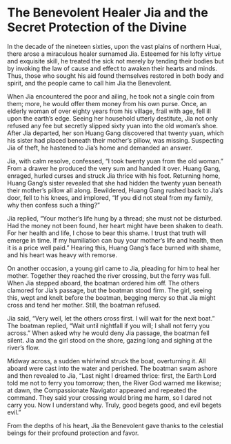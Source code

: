 # The Benevolent Healer Jia and the Secret Protection of the Divine

In the decade of the nineteen sixties, upon the vast plains of northern Huai, there arose a miraculous healer surnamed Jia. Esteemed for his lofty virtue and exquisite skill, he treated the sick not merely by tending their bodies but by invoking the law of cause and effect to awaken their hearts and minds. Thus, those who sought his aid found themselves restored in both body and spirit, and the people came to call him Jia the Benevolent.

When Jia encountered the poor and ailing, he took not a single coin from them; more, he would offer them money from his own purse. Once, an elderly woman of over eighty years from his village, frail with age, fell ill upon the earth’s edge. Seeing her household utterly destitute, Jia not only refused any fee but secretly slipped sixty yuan into the old woman’s shoe. After Jia departed, her son Huang Gang discovered that twenty yuan, which his sister had placed beneath their mother’s pillow, was missing. Suspecting Jia of theft, he hastened to Jia’s home and demanded an answer.

Jia, with calm resolve, confessed, “I took twenty yuan from the old woman.” From a drawer he produced the very sum and handed it over. Huang Gang, enraged, hurled curses and struck Jia thrice with his foot. Returning home, Huang Gang’s sister revealed that she had hidden the twenty yuan beneath their mother’s pillow all along. Bewildered, Huang Gang rushed back to Jia’s door, fell to his knees, and implored, “If you did not steal from my family, why then confess such a thing?”

Jia replied, “Your mother’s life hung by a thread; she must not be disturbed. Had the money not been found, her heart might have been shaken to death. For her health and life, I chose to bear this shame. I trust that truth will emerge in time. If my humiliation can buy your mother’s life and health, then it is a price well paid.” Hearing this, Huang Gang’s face burned with shame, and his heart was heavy with remorse.

On another occasion, a young girl came to Jia, pleading for him to heal her mother. Together they reached the river crossing, but the ferry was full. When Jia stepped aboard, the boatman ordered him off. The others clamored for Jia’s passage, but the boatman stood firm. The girl, seeing this, wept and knelt before the boatman, begging mercy so that Jia might cross and tend her mother. Still, the boatman refused.

Jia said, “Very well, let the others cross first. I will wait for the next boat.” The boatman replied, “Wait until nightfall if you will; I shall not ferry you across.” When asked why he would deny Jia passage, the boatman fell silent. Jia and the girl stood on the shore, gazing long and sighing at the river’s flow.

Midway across, a sudden whirlwind struck the boat, overturning it. All aboard were cast into the water and perished. The boatman swam ashore and then revealed to Jia, “Last night I dreamed thrice: first, the Earth Lord told me not to ferry you tomorrow; then, the River God warned me likewise; at dawn, the Compassionate Navigator appeared and repeated the command. They said your crossing would bring me harm, so I dared not carry you. Now I understand why. Truly, good begets good, and evil begets evil.”

From the depths of his heart, Jia the Benevolent gave thanks to the celestial beings for their profound protection and favor.